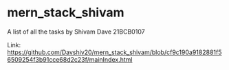 # mern_stack_shivam

A list of all the tasks by Shivam Dave 21BCB0107

Link:
https://github.com/Davshiv20/mern_stack_shivam/blob/cf9c190a9182881f56509254f3b91cce68d2c23f/mainIndex.html
